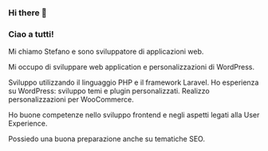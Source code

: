 ### Hi there 👋

<!--
**stefanomercante/stefanomercante** is a ✨ _special_ ✨ repository because its `README.md` (this file) appears on your GitHub profile.

Here are some ideas to get you started:

- 🔭 I’m currently working on ...
- 🌱 I’m currently learning ...
- 👯 I’m looking to collaborate on ...
- 🤔 I’m looking for help with ...
- 💬 Ask me about ...
- 📫 How to reach me: ...
- 😄 Pronouns: ...
- ⚡ Fun fact: ...
-->
### Ciao a tutti!
Mi chiamo Stefano e sono sviluppatore di applicazioni web.

Mi occupo di sviluppare web application e personalizzazioni di WordPress.

Sviluppo utilizzando il linguaggio PHP e il framework Laravel.
Ho esperienza su WordPress: sviluppo temi e plugin personalizzati.
Realizzo personalizzazioni per WooCommerce.

Ho buone competenze nello sviluppo frontend e negli aspetti legati alla User Experience.  

Possiedo una buona preparazione anche su tematiche SEO.
